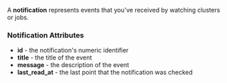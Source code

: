 A **notification** represents events that you've received by watching clusters or jobs.

### Notification Attributes

* **id** - the notification's numeric identifier
* **title** - the title of the event
* **message** - the description of the event
* **last_read_at** - the last point that the notification was checked
